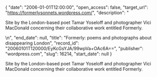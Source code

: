 {
  "date": "2006-01-01T12:00:00", 
  "open_access": false, 
  "target_url": "https://formerlysonnets.wordpress.com/", 
  "description": "<p>Site by the London-based poet Tamar Yoseloff and photographer Vici MacDonald concerning their collaborative work entitled Formerly.</p>\n", 
  "end_date": null, 
  "title": "Formerly: poems and photographs about disappearing London", 
  "record_id": "20060101T120000/EyKcGsYJA/99wpVa+OAc6A==", 
  "publisher": "wordpress.com", 
  "slug": 16214, 
  "start_date": null
}

<p>Site by the London-based poet Tamar Yoseloff and photographer Vici MacDonald concerning their collaborative work entitled Formerly.</p>

